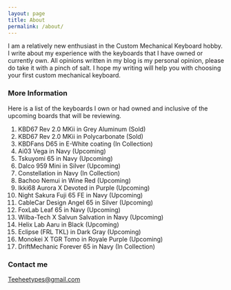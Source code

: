 ```yaml
---
layout: page
title: About
permalink: /about/
---
```


I am a relatively new enthusiast in the Custom Mechanical Keyboard hobby.
I write about my experience with the keyboards that I have owned or currently own.
All opinions written in my blog is my personal opinion, please do take it with a pinch of salt.
I hope my writing will help you with choosing your first custom mechanical keyboard.

### More Information

Here is a list of the keyboards I own or had owned and inclusive of the upcoming boards that will be reviewing.

1. KBD67 Rev 2.0 MKii in Grey Aluminum (Sold)
2. KBD67 Rev 2.0 MKii in Polycarbonate (Sold)
3. KBDFans D65 in E-White coating (In Collection)
4. Ai03 Vega in Navy (Upcoming)
5. Tskuyomi 65 in Navy (Upcoming)
6. Dalco 959 Mini in Silver (Upcoming)
7. Constellation in Navy (In Collection)
8. Bachoo Nemui in Wine Red (Upcoming)
9. Ikki68 Aurora X Devoted in Purple (Upcoming)
10. Night Sakura Fuji 65 FE in Navy (Upcoming)
11. CableCar Design Angel 65 in Silver (Upcoming)
12. FoxLab Leaf 65 in Navy (Upcoming)
13. Wilba-Tech X Salvun Salvation in Navy (Upcoming)
14. Helix Lab Aaru in Black (Upcoming)
15. Eclipse (FRL TKL) in Dark Gray (Upcoming)
16. Monokei X TGR Tomo in Royale Purple (Upcoming)
17. DriftMechanic Forever 65 in Navy (In Collection) 

### Contact me

[Teeheetypes@gmail.com](mailto:Teeheetypes@gmail.com)

